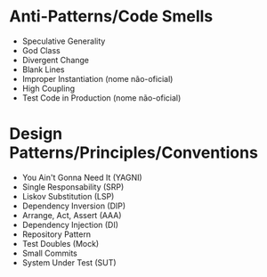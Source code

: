 # Anti-Patterns/Code Smells
- Speculative Generality
- God Class
- Divergent Change
- Blank Lines
- Improper Instantiation (nome não-oficial)
- High Coupling
- Test Code in Production (nome não-oficial)

# Design Patterns/Principles/Conventions
- You Ain't Gonna Need It (YAGNI)
- Single Responsability (SRP)
- Liskov Substitution (LSP)
- Dependency Inversion (DIP)
- Arrange, Act, Assert (AAA)
- Dependency Injection (DI)
- Repository Pattern
- Test Doubles (Mock)
- Small Commits
- System Under Test (SUT)
